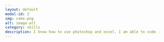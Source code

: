```yaml
---
layout: default
modal-id: 2
img: cake.png
alt: image-alt
category: skills
description: I know how to use photoshop and excel. I am able to code in python. I am also learning how to do accoutning. I know how to make websites.
---
```

